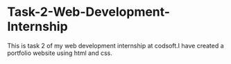 # Task-2-Web-Development-Internship
This is task 2 of my web development internship at codsoft.I have created a portfolio website using html and css.
